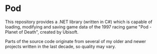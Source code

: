 # Pod

This repository provides a .NET library (written in C#) which is capable of loading, modifying and saving game data of
the 1997 racing game "Pod - Planet of Death", created by Ubisoft.

Parts of the source code originate from several of my older and newer projects written in the last decade, so quality may vary.